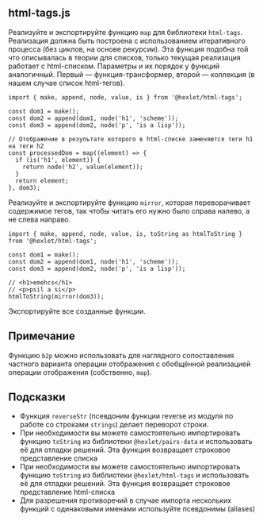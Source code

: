 ## html-tags.js

Реализуйте и экспортируйте функцию `map` для библиотеки `html-tags`. Реализация должна быть построена с использованием итеративного процесса (без циклов, на основе рекурсии). Эта функция подобна той что описывалась в теории для списков, только текущая реализация работает с html-списком. Параметры и их порядок у функций аналогичный. Первый — функция-трансформер, второй — коллекция (в нашем случае список html-тегов).

```
import { make, append, node, value, is } from '@hexlet/html-tags';

const dom1 = make();
const dom2 = append(dom1, node('h1', 'scheme'));
const dom3 = append(dom2, node('p', 'is a lisp'));

// Отображение в результате которого в html-списке заменяются теги h1 на теги h2
const processedDom = map((element) => {
  if (is('h1', element)) {
    return node('h2', value(element));
  }
  return element;
}, dom3);
```

Реализуйте и экспортируйте функцию `mirror`, которая переворачивает содержимое тегов, так чтобы читать его нужно было справа налево, а не слева направо.

```
import { make, append, node, value, is, toString as htmlToString } from '@hexlet/html-tags';

const dom1 = make();
const dom2 = append(dom1, node('h1', 'scheme'));
const dom3 = append(dom2, node('p', 'is a lisp'));

// <h1>emehcs</h1>
// <p>psil a si</p>
htmlToString(mirror(dom3));
```

Экспортируйте все созданные функции.

## Примечание

Функцию `b2p` можно использовать для наглядного сопоставления частного варианта операции отображения с обобщённой реализацией операции отображения (собственно, `map`).

## Подсказки

* Функция `reverseStr` (псевдоним функции reverse из модуля по работе со строками `strings`) делает переворот строки.
* При необходимости вы можете самостоятельно импортировать функцию `toString` из библиотеки `@hexlet/pairs-data` и использовать её для отладки решений. Эта функция возвращает строковое представление списка
* При необходимости вы можете самостоятельно импортировать функцию `toString` из библиотеки `@hexlet/html-tags` и использовать её для отладки решений. Эта функция возвращает строковое представление html-списка
* Для разрешения противоречий в случае импорта нескольких функций с одинаковыми именами используйте псевдонимы (aliases)
